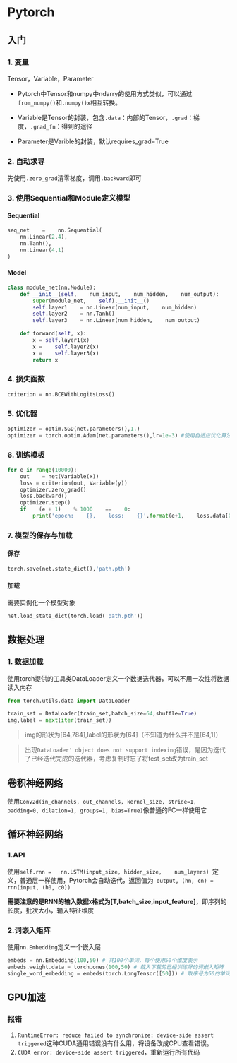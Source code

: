 # Pytorch

## 入门

### 1. 变量

Tensor，Variable，Parameter

- Pytorch中Tensor和numpy中ndarry的使用方式类似，可以通过`from_numpy()`和`.numpy()x`相互转换。

- Variable是Tensor的封装，包含`.data`：内部的Tensor，`.grad`：梯度，`.grad_fn`：得到的途径

- Parameter是Varible的封装，默认requires_grad=True

### 2. 自动求导

先使用`.zero_grad`清零梯度，调用`.backward`即可

### 3. 使用Sequential和Module定义模型

#### Sequential

```python
seq_net    =    nn.Sequential(
    nn.Linear(2,4),
    nn.Tanh(),
    nn.Linear(4,1)
)
```

#### Model

```python
class module_net(nn.Module):
    def __init__(self,    num_input,    num_hidden,    num_output):
        super(module_net,    self).__init__()
        self.layer1    = nn.Linear(num_input,    num_hidden)
        self.layer2    = nn.Tanh()
        self.layer3    = nn.Linear(num_hidden,    num_output)
 
    def forward(self, x):
        x = self.layer1(x)
        x =    self.layer2(x)
        x =    self.layer3(x)
        return x
```

### 4. 损失函数

```python
criterion = nn.BCEWithLogitsLoss()
```

### 5. 优化器

```python
optimizer = optim.SGD(net.parameters(),1.)
optimizer = torch.optim.Adam(net.parameters(),lr=1e-3) #使用自适应优化算法需要更小的学习率
```

### 6. 训练模板

```python
for e in range(10000):
    out    = net(Variable(x))
    loss = criterion(out, Variable(y))
    optimizer.zero_grad()
    loss.backward()
    optimizer.step()
    if    (e + 1)    % 1000    ==    0:
        print('epoch:    {},    loss:    {}'.format(e+1,    loss.data[0]))
```

 

### 7. 模型的保存与加载

#### 保存

```python
torch.save(net.state_dict(),'path.pth')
```

#### 加载

需要实例化一个模型对象

```python
net.load_state_dict(torch.load('path.pth'))
```

##  数据处理

### 1. 数据加载

使用torch提供的工具类DataLoader定义一个数据迭代器，可以不用一次性将数据读入内存

```python
from torch.utils.data import DataLoader
 
train_set = DataLoader(train_set,batch_size=64,shuffle=True)
img,label = next(iter(train_set))
```

> img的形状为[64,784],label的形状为[64]（不知道为什么并不是[64,1]）

> 出现`DataLoader' object does not support indexing`错误，是因为迭代了已经迭代完成的迭代器，考虑复制时忘了将test_set改为train_set

## 卷积神经网络

使用`Conv2d(in_channels, out_channels, kernel_size, stride=1, padding=0, dilation=1, groups=1, bias=True)`像普通的FC一样使用它

## 循环神经网络
### 1.API

使用`self.rnn	=	nn.LSTM(input_size,	hidden_size,	num_layers) `定义，普通层一样使用，Pytorch会自动迭代，返回值为` output, (hn, cn) = rnn(input, (h0, c0))`

**需要注意的是RNN的输入数据`X`格式为[T,batch_size,input_feature]**，即序列的长度，批次大小，输入特征维度


### 2.词嵌入矩阵
使用` nn.Embedding `定义一个嵌入层
```python
embeds = nn.Embedding(100,50) # 共100个单词，每个使用50个维度表示
embeds.weight.data = torch.ones(100,50) # 载入下载的已经训练好的词嵌入矩阵
single_word_embedding = embeds(torch.LongTensor([50])) # 取序号为50的单词的向量，注意这里需要的是一个封装了序号的LongTensor
```

## GPU加速

### 报错

1. `RuntimeError: reduce failed to synchronize: device-side assert triggered`这种CUDA通用错误没有什么用，将设备改成CPU查看错误。
2. `CUDA error: device-side assert triggered`，重新运行所有代码